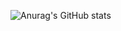 ![Anurag's GitHub stats](https://github-readme-stats.vercel.app/api?username=anuraghazra&show_icons=true&theme=graywhite)
